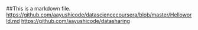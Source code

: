 ##This is a markdown file.
https://github.com/aayushicode/datasciencecoursera/blob/master/Helloworld.md
https://github.com/aayushicode/datasharing
